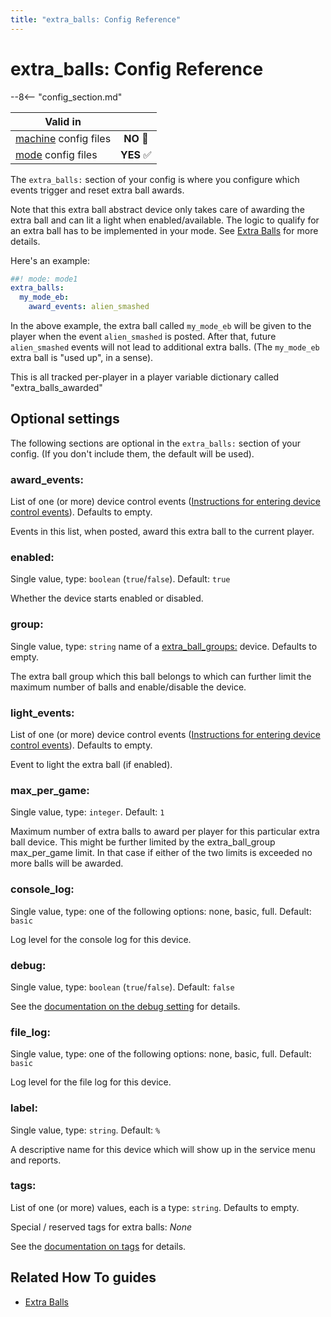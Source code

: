```yaml
---
title: "extra_balls: Config Reference"
---
```


# extra_balls: Config Reference

--8<-- "config_section.md"

| Valid in | |
|-----|:----:|
|[machine](instructions/machine_config.md) config files |**NO** :no_entry_sign:|
|[mode](instructions/mode_config.md) config files|**YES** :white_check_mark:|

The `extra_balls:` section of your config is where you configure which
events trigger and reset extra ball awards.

Note that this extra ball abstract device only takes care of awarding
the extra ball and can lit a light when enabled/available. The logic to
qualify for an extra ball has to be implemented in your mode. See
[Extra Balls](../game_logic/extra_balls.md) for more
details.

Here's an example:

``` yaml
##! mode: mode1
extra_balls:
  my_mode_eb:
    award_events: alien_smashed
```

In the above example, the extra ball called `my_mode_eb` will be given
to the player when the event `alien_smashed` is posted. After that,
future `alien_smashed` events will not lead to additional extra balls.
(The `my_mode_eb` extra ball is "used up", in a sense).

This is all tracked per-player in a player variable dictionary called
"extra_balls_awarded"

## Optional settings

The following sections are optional in the `extra_balls:` section of
your config. (If you don't include them, the default will be used).

### award_events:

List of one (or more) device control events
([Instructions for entering device control events](instructions/device_control_events.md)). Defaults to empty.

Events in this list, when posted, award this extra ball to the current
player.

### enabled:

Single value, type: `boolean` (`true`/`false`). Default: `true`

Whether the device starts enabled or disabled.

### group:

Single value, type: `string` name of a
[extra_ball_groups:](extra_ball_groups.md)
device. Defaults to empty.

The extra ball group which this ball belongs to which can further limit
the maximum number of balls and enable/disable the device.

### light_events:

List of one (or more) device control events
([Instructions for entering device control events](instructions/device_control_events.md)). Defaults to empty.

Event to light the extra ball (if enabled).

### max_per_game:

Single value, type: `integer`. Default: `1`

Maximum number of extra balls to award per player for this particular
extra ball device. This might be further limited by the extra_ball_group
max_per_game limit. In that case if either of the two limits is exceeded
no more balls will be awarded.

### console_log:

Single value, type: one of the following options: none, basic, full.
Default: `basic`

Log level for the console log for this device.

### debug:

Single value, type: `boolean` (`true`/`false`). Default: `false`

See the
[documentation on the debug setting](instructions/debug.md) for details.

### file_log:

Single value, type: one of the following options: none, basic, full.
Default: `basic`

Log level for the file log for this device.

### label:

Single value, type: `string`. Default: `%`

A descriptive name for this device which will show up in the service
menu and reports.

### tags:

List of one (or more) values, each is a type: `string`. Defaults to
empty.

Special / reserved tags for extra balls: *None*

See the
[documentation on tags](instructions/tags.md) for details.

## Related How To guides

* [Extra Balls](../game_logic/extra_balls.md)
